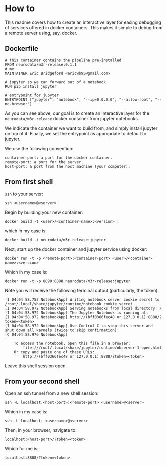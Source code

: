 # How to

This readme covers how to create an interactive layer for easing debugging of services offered in docker containers. This makes it simple to debug from a remote server using, say, docker.

## Dockerfile

```
# this container contains the pipeline pre-installed
FROM neurodata/m3r-release:0.1.1
# me
MAINTAINER Eric Bridgeford <ericwb95@gmail.com>

# jupyter so we can forward out of a notebook
RUN pip install jupyter

# entrypoint for jupyter
ENTRYPOINT ["jupyter", "notebook", "--ip=0.0.0.0", "--allow-root", "--no-browser"]
```

As you can see above, our goal is to create an interactive layer for the `neurodata/m3r-release` docker container from jupyter notebooks.

We indicate the container we want to build from, and simply install jupyter on top of it. Finally, we set the entrypoint as appropriate to default to jupyter.

We use the following convention:

```
container-port: a port for the docker container.
remote-port: a port for the server.
host-port: a port from the host machine (your computer).
```

## From first shell

`ssh` to your server:

```
ssh <username>@<server>
```

Begin by building your new container:

```
docker build -t <user>/<container-name>:<version> .
```

which in my case is:

```
docker build -t neurodata/m3r-release:jupyter .
```

Next, start up the docker container and jupyter service using docker:

```
docker run -t -p <remote-port>:<container-port> <user>/<container-name>:<version>
```

Which in my case is:

```
docker run -t -p 8890:8888 neurodata/m3r-release:jupyter
```

Note you will receive the following terminal output (particularly, the token):

```
[I 04:04:58.753 NotebookApp] Writing notebook server cookie secret to /root/.local/share/jupyter/runtime/notebook_cookie_secret
[I 04:04:58.972 NotebookApp] Serving notebooks from local directory: /
[I 04:04:58.972 NotebookApp] The Jupyter Notebook is running at:
[I 04:04:58.972 NotebookApp] http://(bff0366fec48 or 127.0.0.1):8888/?token=<token>
[I 04:04:58.972 NotebookApp] Use Control-C to stop this server and shut down all kernels (twice to skip confirmation).
[C 04:04:58.976 NotebookApp] 
    
    To access the notebook, open this file in a browser:
        file:///root/.local/share/jupyter/runtime/nbserver-1-open.html
    Or copy and paste one of these URLs:
        http://(bff0366fec48 or 127.0.0.1):8888/?token=<token>
```

Leave this shell session open.

## From your second shell

Open an ssh tunnel from a new shell session:

```
ssh -L localhost:<host-port>:<remote-port> <username>@<server>
```

Which in my case is:

```
ssh -L localhost: <username>@<server>
```

Then, in your browser, navigate to:

```
localhost:<host-port>/?token=<token>
```
Which for me is:

```
localhost:8888/?token=<token>
```
